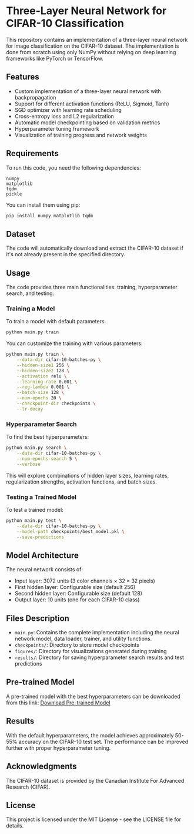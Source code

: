 # Three-Layer Neural Network for CIFAR-10 Classification

This repository contains an implementation of a three-layer neural network for image classification on the CIFAR-10 dataset. The implementation is done from scratch using only NumPy without relying on deep learning frameworks like PyTorch or TensorFlow.

## Features

- Custom implementation of a three-layer neural network with backpropagation
- Support for different activation functions (ReLU, Sigmoid, Tanh)
- SGD optimizer with learning rate scheduling
- Cross-entropy loss and L2 regularization
- Automatic model checkpointing based on validation metrics
- Hyperparameter tuning framework
- Visualization of training progress and network weights

## Requirements

To run this code, you need the following dependencies:

```
numpy
matplotlib
tqdm
pickle
```

You can install them using pip:

```bash
pip install numpy matplotlib tqdm
```

## Dataset

The code will automatically download and extract the CIFAR-10 dataset if it's not already present in the specified directory.

## Usage

The code provides three main functionalities: training, hyperparameter search, and testing.

### Training a Model

To train a model with default parameters:

```bash
python main.py train
```

You can customize the training with various parameters:

```bash
python main.py train \
    --data-dir cifar-10-batches-py \
    --hidden-size1 256 \
    --hidden-size2 128 \
    --activation relu \
    --learning-rate 0.001 \
    --reg-lambda 0.001 \
    --batch-size 128 \
    --num-epochs 20 \
    --checkpoint-dir checkpoints \
    --lr-decay
```

### Hyperparameter Search

To find the best hyperparameters:

```bash
python main.py search \
    --data-dir cifar-10-batches-py \
    --num-epochs-search 5 \
    --verbose
```

This will explore combinations of hidden layer sizes, learning rates, regularization strengths, activation functions, and batch sizes.

### Testing a Trained Model

To test a trained model:

```bash
python main.py test \
    --data-dir cifar-10-batches-py \
    --model-path checkpoints/best_model.pkl \
    --save-predictions
```

## Model Architecture

The neural network consists of:
- Input layer: 3072 units (3 color channels × 32 × 32 pixels)
- First hidden layer: Configurable size (default 256)
- Second hidden layer: Configurable size (default 128)
- Output layer: 10 units (one for each CIFAR-10 class)

## Files Description

- `main.py`: Contains the complete implementation including the neural network model, data loader, trainer, and utility functions.
- `checkpoints/`: Directory to store model checkpoints
- `figures/`: Directory for visualizations generated during training
- `results/`: Directory for saving hyperparameter search results and test predictions

## Pre-trained Model

A pre-trained model with the best hyperparameters can be downloaded from this link: [Download Pre-trained Model](https://drive.google.com/drive/folders/1mb4THQ786vTa3KIh3nxyIWXoLRNvDNWc?usp=drive_link)

## Results

With the default hyperparameters, the model achieves approximately 50-55% accuracy on the CIFAR-10 test set. The performance can be improved further with proper hyperparameter tuning.

## Acknowledgments

The CIFAR-10 dataset is provided by the Canadian Institute For Advanced Research (CIFAR).

## License

This project is licensed under the MIT License - see the LICENSE file for details.